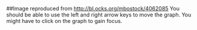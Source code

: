 ##Image reproduced from http://bl.ocks.org/mbostock/4062085
You should be able to use the left and right arrow keys to move the graph.  You might have to click on the graph to gain focus.